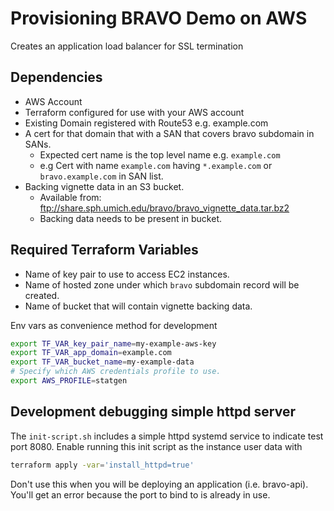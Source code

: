 # Provisioning BRAVO Demo on AWS
Creates an application load balancer for SSL termination 

## Dependencies
- AWS Account
- Terraform configured for use with your AWS account
- Existing Domain registered with Route53 e.g. example.com
- A cert for that domain that with a SAN that covers bravo subdomain in SANs.
    - Expected cert name is the top level name e.g. `example.com`
    - e.g Cert with name `example.com` having `*.example.com` or `bravo.example.com` in SAN list.
- Backing vignette data in an S3 bucket.
    - Available from: ftp://share.sph.umich.edu/bravo/bravo_vignette_data.tar.bz2
    - Backing data needs to be present in bucket.

## Required Terraform Variables
- Name of key pair to use to access EC2 instances.
- Name of hosted zone under which `bravo` subdomain record will be created.
- Name of bucket that will contain vignette backing data.

Env vars as convenience method for development
```sh
export TF_VAR_key_pair_name=my-example-aws-key
export TF_VAR_app_domain=example.com
export TF_VAR_bucket_name=my-example-data
# Specify which AWS credentials profile to use.
export AWS_PROFILE=statgen
```

## Development debugging simple httpd server
The `init-script.sh` includes a simple httpd systemd service to indicate test port 8080. 
Enable running this init script as the instance user data with

```sh
terraform apply -var='install_httpd=true'
```

Don't use this when you will be deploying an application (i.e. bravo-api).
You'll get an error because the port to bind to is already in use.

